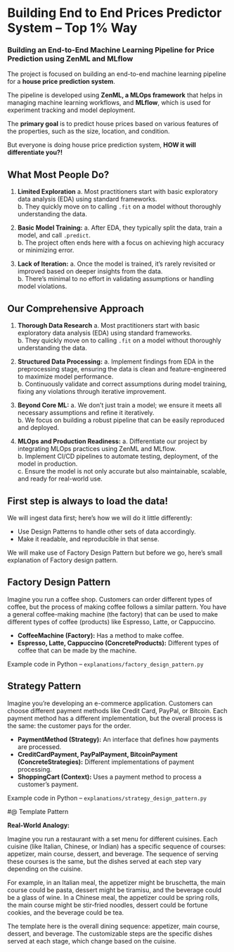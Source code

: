 # Building End to End Prices Predictor System – Top 1% Way

### Building an End-to-End Machine Learning Pipeline for Price Prediction using ZenML and MLflow

The project is focused on building an end-to-end machine learning pipeline for a **house price prediction system**.

The pipeline is developed using **ZenML, a MLOps framework** that helps in managing machine learning workflows, and **MLflow**, which is used for experiment tracking and model deployment.

The **primary goal** is to predict house prices based on various features of the properties, such as the size, location, and condition.

But everyone is doing house price prediction system, **HOW it will differentiate you?!**

## What Most People Do?

1. **Limited Exploration**
   a. Most practitioners start with basic exploratory data analysis (EDA) using standard frameworks.  
   b. They quickly move on to calling `.fit` on a model without thoroughly understanding the data.

2. **Basic Model Training:**
   a. After EDA, they typically split the data, train a model, and call `.predict`.  
   b. The project often ends here with a focus on achieving high accuracy or minimizing error.

3. **Lack of Iteration:**
   a. Once the model is trained, it’s rarely revisited or improved based on deeper insights from the data.  
   b. There’s minimal to no effort in validating assumptions or handling model violations.

## Our Comprehensive Approach

1. **Thorough Data Research**
   a. Most practitioners start with basic exploratory data analysis (EDA) using standard frameworks.  
   b. They quickly move on to calling `.fit` on a model without thoroughly understanding the data.

2. **Structured Data Processing:**
   a. Implement findings from EDA in the preprocessing stage, ensuring the data is clean and feature-engineered to maximize model performance.  
   b. Continuously validate and correct assumptions during model training, fixing any violations through iterative improvement.

3. **Beyond Core ML:**
   a. We don’t just train a model; we ensure it meets all necessary assumptions and refine it iteratively.  
   b. We focus on building a robust pipeline that can be easily reproduced and deployed.

4. **MLOps and Production Readiness:**
   a. Differentiate our project by integrating MLOps practices using ZenML and MLflow.  
   b. Implement CI/CD pipelines to automate testing, deployment, of the model in production.  
   c. Ensure the model is not only accurate but also maintainable, scalable, and ready for real-world use.

## First step is always to load the data!

We will ingest data first; here’s how we will do it little differently:
- Use Design Patterns to handle other sets of data accordingly.
- Make it readable, and reproducible in that sense.

We will make use of Factory Design Pattern but before we go, here’s small explanation of Factory design pattern.

## Factory Design Pattern

Imagine you run a coffee shop. Customers can order different types of coffee, but the process of making coffee follows a similar pattern. You have a general coffee-making machine (the factory) that can be used to make different types of coffee (products) like Espresso, Latte, or Cappuccino.

- **CoffeeMachine (Factory):** Has a method to make coffee.
- **Espresso, Latte, Cappuccino (ConcreteProducts):** Different types of coffee that can be made by the machine.

Example code in Python – `explanations/factory_design_pattern.py`

## Strategy Pattern

Imagine you’re developing an e-commerce application. Customers can choose different payment methods like Credit Card, PayPal, or Bitcoin. Each payment method has a different implementation, but the overall process is the same: the customer pays for the order.

- **PaymentMethod (Strategy):** An interface that defines how payments are processed.
- **CreditCardPayment, PayPalPayment, BitcoinPayment (ConcreteStrategies):** Different implementations of payment processing.
- **ShoppingCart (Context):** Uses a payment method to process a customer’s payment.

Example code in Python – `explanations/strategy_design_pattern.py`

#@ Template Pattern

**Real-World Analogy:**

Imagine you run a restaurant with a set menu for different cuisines. Each cuisine (like Italian, Chinese, or Indian) has a specific sequence of courses: appetizer, main course, dessert, and beverage. The sequence of serving these courses is the same, but the dishes served at each step vary depending on the cuisine.

For example, in an Italian meal, the appetizer might be bruschetta, the main course could be pasta, dessert might be tiramisu, and the beverage could be a glass of wine. In a Chinese meal, the appetizer could be spring rolls, the main course might be stir-fried noodles, dessert could be fortune cookies, and the beverage could be tea.

The template here is the overall dining sequence: appetizer, main course, dessert, and beverage. The customizable steps are the specific dishes served at each stage, which change based on the cuisine.
